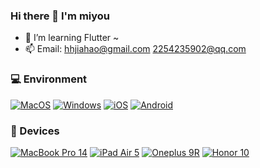 ### Hi there 👋 I'm miyou
- 🌱 I’m learning Flutter ~
- 📫 Email: hhjiahao@gmail.com 2254235902@qq.com

### 💻 Environment
[![MacOS](https://img.shields.io/badge/MacOS-4F4F4F?style=flat-square&logo=apple&labelColor=4F4F4F)](https://www.apple.com.cn/macos/ventura/)
[![Windows](https://img.shields.io/badge/Windows-00BBFF?style=flat-square&logo=Windows&labelColor=00BBFF)](https://www.microsoft.com/zh-cn/software-download/windows11)
[![iOS](https://img.shields.io/badge/iOS-4F4F4F?style=flat-square&logo=apple&labelColor=4F4F4F)](https://www.apple.com.cn/ios/ios-16/)
[![Android](https://img.shields.io/badge/Android-00C000?style=flat-square&logo=android&logoColor=FFFFFF&labelColor=00C000)](https://www.android.com/android-13/)

### 📱 Devices
[![MacBook Pro 14](https://img.shields.io/badge/MacBook%20Pro%2014-4F4F4F?style=flat-square&logo=apple&labelColor=4F4F4F)](https://www.apple.com.cn/macbook-pro-14-and-16/)
[![iPad Air 5](https://img.shields.io/badge/iPad%20Air%205-4F4F4F?style=flat-square&logo=apple&labelColor=4F4F4F)](https://www.apple.com.cn/ipad-air/)
[![Oneplus 9R](https://img.shields.io/badge/Oneplus%209R-4F4F4F?style=flat-square&logo=oneplus&logoColor=FF0000&labelColor=4F4F4F)](https://www.oneplus.com/cn/9r/specs)
[![Honor 10](https://img.shields.io/badge/Honor%2010-4F4F4F?style=flat-square&logo=huawei&logoColor=FF0000&labelColor=4F4F4F)](https://baike.baidu.com/item/%E8%8D%A3%E8%80%8010)
